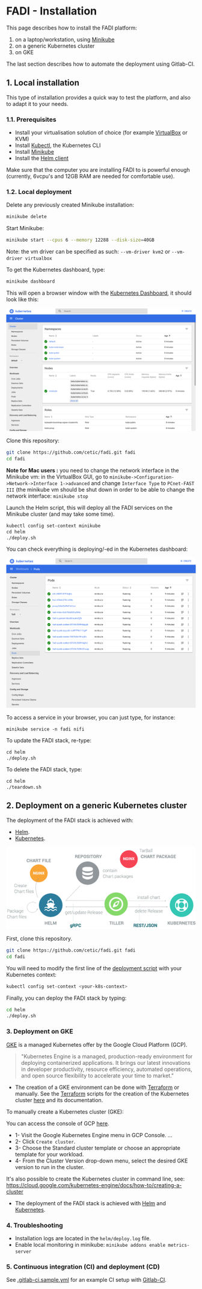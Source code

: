 FADI - Installation
=======

This page describes how to install the FADI platform:

1. on a laptop/workstation, using [Minikube](https://github.com/kubernetes/minikube)
2. on a generic Kubernetes cluster
3. on GKE 

The last section describes how to automate the deployment using Gitlab-CI.

## 1. Local installation

This type of installation provides a quick way to test the platform, and also to adapt it to your needs.

### 1.1. Prerequisites

* Install your virtualisation solution of choice (for example [VirtualBox](https://www.virtualbox.org/wiki/Downloads) or KVM)
* Install [Kubectl](https://kubernetes.io/docs/tasks/tools/install-kubectl/), the Kubernetes CLI
* Install [Minikube](https://github.com/kubernetes/minikube/releases)
* Install the [Helm client](https://helm.sh/docs/using_helm/#installing-helm)

Make sure that the computer you are installing FADI to is powerful enough (currently, 6vcpu's and 12GB RAM are needed for comfortable use).

### 1.2. Local deployment

Delete any previously created Minikube installation:

```bash
minikube delete
```

Start Minikube:

```bash
minikube start --cpus 6 --memory 12288 --disk-size=40GB
```

Note: the vm driver can be specified as such: `--vm-driver kvm2` or `--vm-driver virtualbox`

To get the Kubernetes dashboard, type:

```bash
minikube dashboard
```

This will open a browser window with the [Kubernetes Dashboard](http://127.0.0.1:40053/api/v1/namespaces/kube-system/services/http:kubernetes-dashboard:/proxy/), it should look like this:

![Minikube initial dashboard](doc/tutorials/minikube_dashboard.png)

Clone this repository:

```bash
git clone https://github.com/cetic/fadi.git fadi
cd fadi
```

**Note for Mac users :** you need to change the network interface in the Minikube vm: in the VirtualBox GUI, go to `minikube->Configuration->Network->Interface 1->advanced` and change `Interface Type` to `PCnet-FAST III` (the minikube vm should be shut down in order to be able to change the network interface: `minikube stop`

Launch the Helm script, this will deploy all the FADI services on the Minikube cluster (and may take some time).

```
kubectl config set-context minikube
cd helm
./deploy.sh
```

You can check everything is deploying/-ed in the Kubernetes dashboard:

![Kubernetes FADI dashboard](doc/tutorials/minikube_fadi_dashboard.png)


To access a service in your browser, you can just type, for instance:

```
minikube service -n fadi nifi
```

To update the FADI stack, re-type:

```
cd helm
./deploy.sh
```

To delete the FADI stack, type:

```
cd helm
./teardown.sh
```

## 2. Deployment on a generic Kubernetes cluster

The deployment of the FADI stack is achieved with:

* [Helm](https://helm.sh/).
* [Kubernetes](https://kubernetes.io/).

![](doc/architecture/helm-architecture.png)

First, clone this repository.

```bash
git clone https://github.com/cetic/fadi.git fadi
cd fadi
```

You will need to modify the first line of the [deployment script](/helm/deploy.sh) with your Kubernetes context:

```bash
kubectl config set-context <your-k8s-context>
```

Finally, you can deploy the FADI stack by typing:

```bash
cd helm
./deploy.sh
```

### 3. Deployment on GKE

[GKE](https://cloud.google.com/kubernetes-engine/) is a managed Kubernetes offer by the Google Cloud Platform (GCP).

> "Kubernetes Engine is a managed, production-ready environment for deploying containerized applications. It brings our latest innovations in developer productivity, resource efficiency, automated operations, and open source flexibility to accelerate your time to market."

* The creation of a GKE environment can be done with [Terraform](https://www.terraform.io/) or manually. 
See the [Terraform](https://www.terraform.io/) scripts for the creation of the Kubernetes cluster [here](/terraform) and its documentation.

To manually create a Kubernetes cluster (GKE):

You can access the console of GCP [here](https://console.cloud.google.com).

* 1- Visit the Google Kubernetes Engine menu in GCP Console. ...
* 2- Click `Create cluster`.
* 3- Choose the Standard cluster template or choose an appropriate template for your workload.
* 4- From the Cluster Version drop-down menu, select the desired GKE version to run in the cluster.

It's also possible to create the Kubernetes cluster in command line, see: https://cloud.google.com/kubernetes-engine/docs/how-to/creating-a-cluster

* The deployment of the FADI stack is achieved with [Helm](https://helm.sh/) and [Kubernetes](https://kubernetes.io/).

### 4. Troubleshooting

* Installation logs are located in the `helm/deploy.log` file.
* Enable local monitoring in minikube: `minikube addons enable metrics-server`

### 5. Continuous integration (CI) and deployment (CD)

See [.gitlab-ci.sample.yml](.gitlab-ci.sample.yml) for an example CI setup with [Gitlab-CI](https://about.gitlab.com/product/continuous-integration/).
